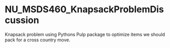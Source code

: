# NU_MSDS460_KnapsackProblemDiscussion
Knapsack problem using Pythons Pulp package to optimize items we should pack for a cross country move.
